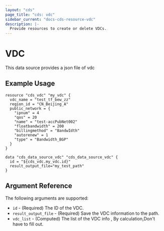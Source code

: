 ```yaml
---
layout: "cds"
page_title: "cds: vdc"
sidebar_current: "docs-cds-resource-vdc"
description: |-
  Provide resources to create or delete VDCs.
---
```


# VDC

This data source provides a json file of vdc

## Example Usage

```hcl
resource "cds_vdc" "my_vdc" {
  vdc_name = "test_tf_bew_zz"
  region_id = "CN_Beijing_A"
  public_network = {
    "ipnum" = 4
    "qos" = 20
    "name" = "test-accPubNet002"
    "floatbandwidth" = 200
    "billingmethod" = "BandwIdth"
    "autorenew" = 1
    "type" = "Bandwidth_BGP"
  }
}

data "cds_data_source_vdc" "cds_data_source_vdc" {
  id = "${cds_vdc.my_vdc.id}"
  result_output_file="my_test_path"
}
```

## Argument Reference

The following arguments are supported:

* `id` - (Required) The ID of the VDC.
* `result_output_file` - (Required) Save the VDC information to the path.
* `vdc_list` - (Computed) The list of the VDC info , By calculation,Don't have to fill out.
